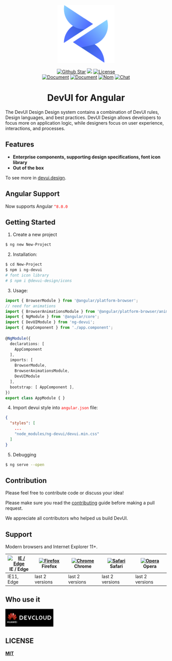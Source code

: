 <p align="center"><a href="https://devui.design/home" target="_blank" rel="noopener noreferrer"><img alt="DevUI Logo" src="logo.svg?sanitize=true" width="180" style="max-width:100%;">
</p>
<p align="center">
  <a href="https://github.com/DevCloudFE/ng-devui"><img src="https://img.shields.io/github/stars/DevCloudFE/ng-devui.svg?label=github%20stars" alt="Github Star"></a>
  <a href="https://angular.io/"><img src="https://img.shields.io/badge/%3C%2F%3E-Angular-blue"></a>
  <a href="https://opensource.org/licenses/MIT"><img src="https://img.shields.io/npm/l/ng-devui.svg" alt="License"></a>
</br>
  <a href="README.md"><img src="https://img.shields.io/badge/document-English-blue" alt="Document"></a>
  <a href="README_zh_CN.md"><img src="https://img.shields.io/badge/%E6%96%87%E6%A1%A3-%E4%B8%AD%E6%96%87-blue" alt="Document"></a>
    <a href="https://www.npmjs.com/package/ng-devui"><img src="https://img.shields.io/npm/v/ng-devui" alt="Npm"></a>
  <a href="https://gitter.im/devui-design/devui-design"><img src="https://img.shields.io/gitter/room/devui-design/devui-design" alt="Chat"></a>
</p>

<h1 align="center">DevUI for Angular</h1>
The DevUI Design Design system contains a combination of DevUI rules, Design languages, and best practices. DevUI Design allows developers to focus more on application logic, while designers focus on user experience, interactions, and processes.

## Features

* **Enterprise components, supporting design specifications, font icon library**
* **Out of the box**

To see more in [devui.design](https://devui.design/home).

## Angular Support

Now supports Angular <font color=red>`^8.0.0`</font>

## Getting Started

1. Create a new project

``` bash
$ ng new New-Project
```

2. Installation:

```bash
$ cd New-Project
$ npm i ng-devui
# font icon library
# $ npm i @devui-design/icons
```

3. Usage:

```typescript
import { BrowserModule } from '@angular/platform-browser';
// need for animations
import { BrowserAnimationsModule } from '@angular/platform-browser/animations';
import { NgModule } from '@angular/core';
import { DevUIModule } from 'ng-devui';
import { AppComponent } from './app.component';

@NgModule({
  declarations: [
    AppComponent
  ],
  imports: [
    BrowserModule,
    BrowserAnimationsModule,
    DevUIModule
  ],
  bootstrap: [ AppComponent ],
})
export class AppModule { }
```

4. Import devui style into <font color=red>`angular.json`</font> file:

```json
{
  "styles": [
    ...
    "node_modules/ng-devui/devui.min.css"
  ]
}
```

5. Debugging

```bash
$ ng serve --open
```

## Contribution

Please feel free to contribute code or discuss your idea!

Please make sure you read the [contributing](./CONTRIBUTING.md) guide before making a pull request.

We appreciate all contributors who helped us build DevUI.

## Support

Modern browsers and Internet Explorer 11+.

| [<img src="https://raw.githubusercontent.com/alrra/browser-logos/master/src/edge/edge_48x48.png" alt="IE / Edge" width="24px" height="24px" />](http://godban.github.io/browsers-support-badges/)</br>IE / Edge | [<img src="https://raw.githubusercontent.com/alrra/browser-logos/master/src/firefox/firefox_48x48.png" alt="Firefox" width="24px" height="24px" />](http://godban.github.io/browsers-support-badges/)</br>Firefox | [<img src="https://raw.githubusercontent.com/alrra/browser-logos/master/src/chrome/chrome_48x48.png" alt="Chrome" width="24px" height="24px" />](http://godban.github.io/browsers-support-badges/)</br>Chrome | [<img src="https://raw.githubusercontent.com/alrra/browser-logos/master/src/safari/safari_48x48.png" alt="Safari" width="24px" height="24px" />](http://godban.github.io/browsers-support-badges/)</br>Safari | [<img src="https://raw.githubusercontent.com/alrra/browser-logos/master/src/opera/opera_48x48.png" alt="Opera" width="24px" height="24px" />](http://godban.github.io/browsers-support-badges/)</br>Opera |
| --------- | --------- | --------- | --------- | --------- |
| IE11, Edge| last 2 versions| last 2 versions| last 2 versions| last 2 versions

## Who use it

<p><a href="https://devcloud.huaweicloud.com/" target="_blank" rel="noopener noreferrer"><img alt="DevCloud Logo" src="devcloud-logo.png" width="150" style="max-width:100%;"></a></p>

## LICENSE

[**MIT**](https://opensource.org/licenses/MIT)
